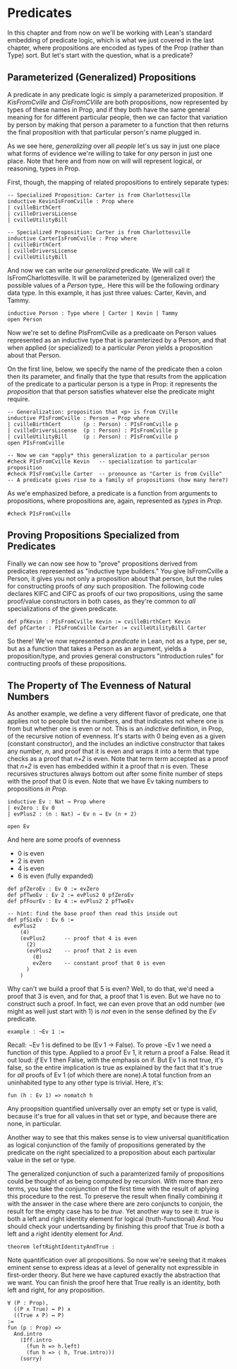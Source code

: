 # Predicates

<!-- toc -->

In this chapter and from now on we'll be working with Lean's
standard embedding of predicate logic, which is what we just
covered in the last chapter, where propositions are encoded as
types of the Prop (rather than Type) sort. But let's start with
the question, what is a predicate?

## Parameterized (Generalized) Propositions

A predicate in any predicate logic is simply a parameterized
proposition. If *KisFromCville* and *CisFromCVille* are both
propositions, now represented by types of these names in Prop,
and if they both have the same general meaning for for different
particular people, then we can factor that variation by person
by making that person a parameter to a function that then returns
the final proposition with that particular person's name plugged
in.

As we see here, *generalizing* over all *people* let's us say
in just one place what forms of evidence we're willing to take
for *any* person in just one place. Note that here and from now
on will will represent logical, or reasoning, types in Prop.

First, though, the mapping of related propositions to entirely
separate types:

```lean
-- Specialized Proposition: Carter is from Charlottesville
inductive KevinIsFromCville : Prop where
| cvilleBirthCert
| cvilleDriversLicense
| cvilleUtilityBill

-- Specialized Proposition: Carter is from Charlottesville
inductive CarterIsFromCville : Prop where
| cvilleBirthCert
| cvilleDriversLicense
| cvilleUtilityBill
```

And now we can write our *generalized* predicate. We will
call it IsFromCharlottesville. It will be parameterized by
(generalized over) the possible values of a *Person* type,.
Here this will be the following ordinary data type. In this
example, it has just three values: Carter, Kevin, and Tammy.

```lean
inductive Person : Type where | Carter | Kevin | Tammy
open Person
```

Now we're set to define PIsFromCville as a predicaate
on Person values represented as an inductive type that
is paramterized by a Person, and that when applied (or
specialized) to a particular Peron yields a proposition
about that Person.

On the first line, below, we specify the  name of the
predicate then a colon then its parameter, and finally
that the type that results from the application of the
predicate to a particular person is a type in Prop: it
represents the *proposition* that that person satisfies
whatever else the predicate might require.


```lean
-- Generalization: proposition that <p> is from CVille
inductive PIsFromCville : Person → Prop where
| cvilleBirthCert       (p : Person) : PIsFromCville p
| cvilleDriversLicense  (p : Person) : PIsFromCville p
| cvilleUtilityBill     (p : Person) : PIsFromCville p
open PIsFromCville

-- Now we can *apply* this generalization to a particular person
#check PIsFromCville Kevin   -- specialization to particular proposition
#check PIsFromCville Carter  -- pronounce as "Carter is from Cville"
-- A predicate gives rise to a family of propositions (how many here?)
```

As we'e emphasized before, a predicate is a function
from arguments to propositions, where propositions are,
again, represented as *types* in *Prop*.
```lean
#check PIsFromCville
```

## Proving Propositions Specialized from Predicates

Finally we can now see how to "prove" propositions derived from
predicates represented as "inductive type builders." You give
IsFromCville a Person, it gives you not only a proposition about
that person, but the rules for constructing proofs of *any* such
proposition. The following code declares KIFC and CIFC as proofs
of our two propositions, using the same proof/value constructors
in both cases, as they're common to *all* specializations of the
given predicate.
```lean
def pfKevin : PIsFromCville Kevin := cvilleBirthCert Kevin
def pfCarter : PIsFromCville Carter := cvilleUtilityBill Carter
```

So there! We've now represented a *predicate* in Lean, not
as a type, per se, but as a function that takes a Person as
an argument, yields a proposition/type, and provies general
constructors "introduction rules" for contructing proofs of
these propositions.

## The Property of The Evenness of Natural Numbers

As another example, we define a very different flavor of
predicate, one that applies not to people but the numbers,
and that indicates not where one is from but whether one is
even or not. This is an *indictive* definition, in Prop, of
the recursive notion of evenness. It's starts with 0 being
even as a given (constant constructor), and the includes an
indictive constructor that takes any number, *n*, and proof
that it is even and wraps it into a term that type checks as
a proof that *n+2* is even. Note that term term accepted as
a proof that *n+2* is even has embedded within it a proof
that *n* is even. These recursives structures always bottom
out after some finite number of steps with the proof that 0
is even. Note that we have Ev taking numbers to propositions
*in Prop.*

```lean
inductive Ev : Nat → Prop where
| evZero : Ev 0
| evPlus2 : (n : Nat) → Ev n → Ev (n + 2)

open Ev
```

And here are some proofs of evenness
- 0 is even
- 2 is even
- 4 is even
- 6 is even (fully expanded)

```lean
def pfZeroEv : Ev 0 := evZero
def pfTwoEv : Ev 2 := evPlus2 0 pfZeroEv
def pfFourEv : Ev 4 := evPlus2 2 pfTwoEv

-- hint: find the base proof then read this inside out
def pfSixEv : Ev 6 :=
  evPlus2
    (4)
    (evPlus2      -- proof that 4 is even
      (2)
      (evPlus2    -- proof that 2 is even
        (0)
        evZero    -- constant proof that 0 is even
      )
    )
```

Why can't we build a proof that 5 is even?
Well, to do that, we'd need a proof that 3
is even, and for that, a proof that 1 is even.
But we have no to construct such a proof. In
fact, we can even prove that an odd number (we
might as well just start with 1) is *not* even
in the sense defined by the *Ev* predicate.

```lean
example : ¬Ev 1 :=
```
Recall: ¬Ev 1 is defined to be (Ev 1 → False).
To prove ¬Ev 1 we need a function of this type.
Applied to a proof Ev 1, it return a proof a False.
Read it out loud: *if* Ev 1 then False, with the
emphasis on if. But Ev 1 is not true, it's false,
so the entire implication is true as explained by
the fact that it's true for *all* proofs of Ev 1
(of which there are none).A  total function from
an uninhabited type to any other type is trivial.
Here, it's:
```lean
fun (h : Ev 1) => nomatch h
```

Any proopsition quantified universally over an
empty set or type is valid, because it's true for
all values in that set or type, and because there
are none, in particular.

Another way to see that this makes sense is to view
universal quanitification as logical conjunction of
the family of propositions generated by the predicate
on the right specialized to a proposition about each
partixular value in the set or type.

The generalized conjunction of such a paramterized
family of propositions could be thought of as being
computed by recursion. With more than zero terms, you
take the conjunction of the first time with the result
of aplying this procedure to the rest. To preserve the
result when finally combining it with the answer in the
case where there are zero conjuncts to conjoin, the result
for the empty case has to be *true*. Yet another way to
see it: *true* is both a left and right identity element
for logical (truth-functional) *And*. You should check
your undertsanding by finishing this proof that True *is*
both a left and a right identity element for *And*.

```lean
theorem leftRightIdentityAndTrue :
```
Note quantification over all propositions. So now we're
seeing that it makes eminent sense to express ideas at a
level of generality not expressible in first-order theory.
But here we have captured exactly the abstraction that we
want. You can finish the proof here that True really is an
identity, both left and right, for any proposition.
```lean
∀ (P : Prop),
  ((P ∧ True) ↔ P) ∧
  ((True ∧ P) ↔ P)
:=
fun (p : Prop) =>
  And.intro
    (Iff.intro
      (fun h => h.left)
      (fun h => ⟨ h, True.intro⟩))
    (sorry)
```
